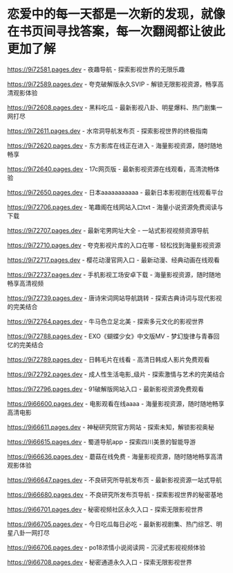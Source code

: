 # 恋爱中的每一天都是一次新的发现，就像在书页间寻找答案，每一次翻阅都让彼此更加了解

https://9i72581.pages.dev - 夜趣导航 - 探索影视世界的无限乐趣

https://9i72589.pages.dev - 夸克破解版永久SVIP - 解锁无限影视资源，畅享高清观影体验

https://9i72608.pages.dev - 黑料吃瓜 - 最新影视八卦、明星爆料、热门剧集一网打尽

https://9i72611.pages.dev - 水帘洞导航发布页 - 探索影视世界的终极指南

https://9i72620.pages.dev - 东方影库在线正在进入 - 海量影视资源，随时随地畅享

https://9i72640.pages.dev - 17c网页版 - 最新影视资源在线观看，高清流畅体验

https://9i72650.pages.dev - 日本aaaaaaaaaaa - 最新日本影视剧在线观看平台

https://9i72706.pages.dev - 笔趣阁在线网站入口txt - 海量小说资源免费阅读与下载

https://9i72707.pages.dev - 最新宅男网址大全 - 一站式影视视频资源导航

https://9i72710.pages.dev - 夸克影视片库的入口在哪 - 轻松找到海量影视资源

https://9i72717.pages.dev - 樱花动漫官网入口 - 最新动漫、经典动画在线观看

https://9i72737.pages.dev - 手机影视工场安卓下载 - 海量影视资源，随时随地畅享高清视频

https://9i72739.pages.dev - 唐诗宋词网站导航跳转 - 探索古典诗词与现代影视的完美结合

https://9i72764.pages.dev - 牛马色立足北美 - 探索多元文化的影视世界

https://9i72788.pages.dev - EXO《蝴蝶少女》中文版MV - 梦幻旋律与青春回忆的完美结合

https://9i72789.pages.dev - 日韩毛片在线看 - 高清日韩成人影片免费观看

https://9i72792.pages.dev - 成人性生活电影_级片 - 探索激情与艺术的完美结合

https://9i72796.pages.dev - 91破解版网站入口 - 最新影视资源免费观看

https://9i66600.pages.dev - 电影观看在线aaaa - 海量影视资源，随时随地畅享高清电影

https://9i66611.pages.dev - 神秘研究院官方网站 - 探索未知，解锁影视奥秘

https://9i66615.pages.dev - 蜀道导航app - 探索四川美景的智能导游

https://9i66636.pages.dev - 蘑菇在线免费 - 海量影视资源，随时随地畅享高清观影体验

https://9i66647.pages.dev - 不良研究所导航发布页 - 最新影视资源一站式导航

https://9i66680.pages.dev - 不良研究所发布页导航 - 探索影视世界的秘密基地

https://9i66701.pages.dev - 秘密视频社区永久入口 - 探索无限影视世界

https://9i66705.pages.dev - 今日吃瓜每日必吃 - 最新影视剧集、热门综艺、明星八卦一网打尽

https://9i66706.pages.dev - po18浓情小说阅读网 - 沉浸式影视视频体验

https://9i66708.pages.dev - 秘密通道永久入口 - 探索无限影视世界
